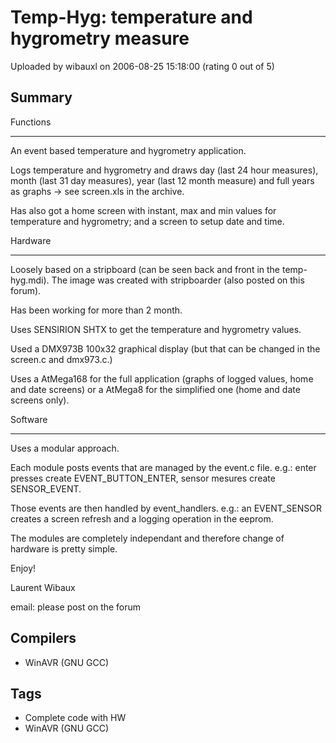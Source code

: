 # Temp-Hyg: temperature and hygrometry measure

Uploaded by wibauxl on 2006-08-25 15:18:00 (rating 0 out of 5)

## Summary

Functions  

---------  

An event based temperature and hygrometry application.  

Logs temperature and hygrometry and draws day (last 24 hour measures), month (last 31 day measures), year (last 12 month measure) and full years as graphs -> see screen.xls in the archive.  

Has also got a home screen with instant, max and min values for temperature and hygrometry; and a screen to setup date and time.


Hardware  

--------  

Loosely based on a stripboard (can be seen back and front in the temp-hyg.mdi). The image was created with stripboarder (also posted on this forum).  

Has been working for more than 2 month.  

Uses SENSIRION SHTX to get the temperature and hygrometry values.  

Used a DMX973B 100x32 graphical display (but that can be changed in the screen.c and dmx973.c.)  

Uses a AtMega168 for the full application (graphs of logged values, home and date screens) or a AtMega8 for the simplified one (home and date screens only). 


Software  

--------  

Uses a modular approach.  

Each module posts events that are managed by the event.c file. e.g.: enter presses create EVENT\_BUTTON\_ENTER, sensor mesures create SENSOR\_EVENT.  

Those events are then handled by event\_handlers. e.g.: an EVENT\_SENSOR creates a screen refresh and a logging operation in the eeprom.  

The modules are completely independant and therefore change of hardware is pretty simple.


Enjoy!


Laurent Wibaux  

email: please post on the forum

## Compilers

- WinAVR (GNU GCC)

## Tags

- Complete code with HW
- WinAVR (GNU GCC)
